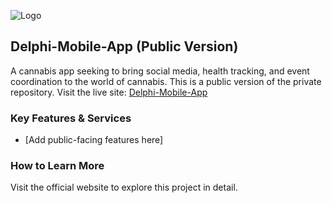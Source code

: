 ![Logo](https://raw.githubusercontent.com/ZATHENA-VENTURES/Delphi-Mobile-App/main/logo.png)

## Delphi-Mobile-App (Public Version)

A cannabis app seeking to bring social media, health tracking, and event coordination to the world of cannabis. This is a public version of the private repository. Visit the live site: [Delphi-Mobile-App](https://github.com/ZATHENA-VENTURES/Delphi-Mobile-App)

### Key Features & Services
- [Add public-facing features here]

### How to Learn More
Visit the official website to explore this project in detail.
